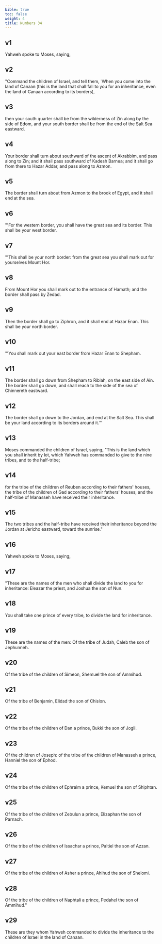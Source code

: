 ```yaml
---
bible: true
toc: false
weight: 4
title: Numbers 34
---
```


## v1 
Yahweh spoke to Moses, saying, 

## v2 
"Command the children of Israel, and tell them, 'When you come into the land of Canaan (this is the land that shall fall to you for an inheritance, even the land of Canaan according to its borders), 

## v3 
then your south quarter shall be from the wilderness of Zin along by the side of Edom, and your south border shall be from the end of the Salt Sea eastward. 

## v4 
Your border shall turn about southward of the ascent of Akrabbim, and pass along to Zin; and it shall pass southward of Kadesh Barnea; and it shall go from there to Hazar Addar, and pass along to Azmon. 

## v5 
The border shall turn about from Azmon to the brook of Egypt, and it shall end at the sea. 

## v6 
"'For the western border, you shall have the great sea and its border. This shall be your west border. 

## v7 
"'This shall be your north border: from the great sea you shall mark out for yourselves Mount Hor. 

## v8 
From Mount Hor you shall mark out to the entrance of Hamath; and the border shall pass by Zedad. 

## v9 
Then the border shall go to Ziphron, and it shall end at Hazar Enan. This shall be your north border. 

## v10 
"'You shall mark out your east border from Hazar Enan to Shepham. 

## v11 
The border shall go down from Shepham to Riblah, on the east side of Ain. The border shall go down, and shall reach to the side of the sea of Chinnereth eastward. 

## v12 
The border shall go down to the Jordan, and end at the Salt Sea. This shall be your land according to its borders around it.'" 

## v13 
Moses commanded the children of Israel, saying, "This is the land which you shall inherit by lot, which Yahweh has commanded to give to the nine tribes, and to the half-tribe; 

## v14 
for the tribe of the children of Reuben according to their fathers' houses, the tribe of the children of Gad according to their fathers' houses, and the half-tribe of Manasseh have received their inheritance. 

## v15 
The two tribes and the half-tribe have received their inheritance beyond the Jordan at Jericho eastward, toward the sunrise." 

## v16 
Yahweh spoke to Moses, saying, 

## v17 
"These are the names of the men who shall divide the land to you for inheritance: Eleazar the priest, and Joshua the son of Nun. 

## v18 
You shall take one prince of every tribe, to divide the land for inheritance. 

## v19 
These are the names of the men: Of the tribe of Judah, Caleb the son of Jephunneh. 

## v20 
Of the tribe of the children of Simeon, Shemuel the son of Ammihud. 

## v21 
Of the tribe of Benjamin, Elidad the son of Chislon. 

## v22 
Of the tribe of the children of Dan a prince, Bukki the son of Jogli. 

## v23 
Of the children of Joseph: of the tribe of the children of Manasseh a prince, Hanniel the son of Ephod. 

## v24 
Of the tribe of the children of Ephraim a prince, Kemuel the son of Shiphtan. 

## v25 
Of the tribe of the children of Zebulun a prince, Elizaphan the son of Parnach. 

## v26 
Of the tribe of the children of Issachar a prince, Paltiel the son of Azzan. 

## v27 
Of the tribe of the children of Asher a prince, Ahihud the son of Shelomi. 

## v28 
Of the tribe of the children of Naphtali a prince, Pedahel the son of Ammihud." 

## v29 
These are they whom Yahweh commanded to divide the inheritance to the children of Israel in the land of Canaan.


